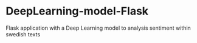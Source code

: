 # DeepLearning-model-Flask
Flask application with a Deep Learning model to analysis sentiment within swedish texts

